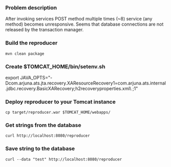 ### Problem description

After invoking services POST method multiple times (~8) service (any method) becomes unresponsive. Seems that database connections are not released by the transaction manager.

### Build the reproducer

`mvn clean package`

### Create $TOMCAT_HOME/bin/setenv.sh

export JAVA_OPTS="-Dcom.arjuna.ats.jta.recovery.XAResourceRecovery1=com.arjuna.ats.internal.jdbc.recovery.BasicXARecovery\;h2recoveryproperties.xml\ \;1"

### Deploy reproducer to your Tomcat instance

`cp target/reproducer.war $TOMCAT_HOME/webapps/`

### Get strings from the database

`curl http://localhost:8080/reproducer`

### Save string to the database

`curl --data "test" http://localhost:8080/reproducer`
